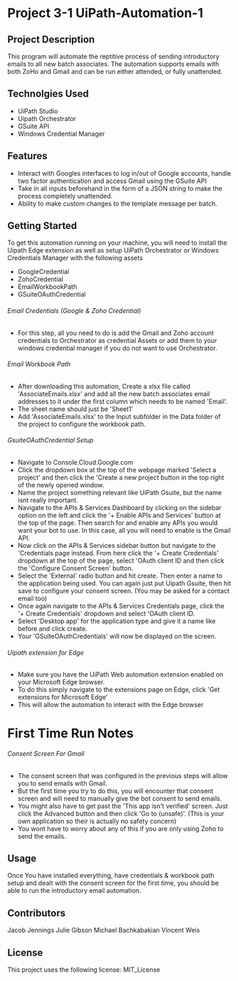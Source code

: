 # Project 3-1 UiPath-Automation-1

## Project Description
This program will automate the reptitive process of sending introductory emails to all new batch associates. The automation supports emails with both ZoHo and Gmail and can be run either attended, or fully unattended.

## Technolgies Used
* UiPath Studio
* Uipath Orchestrator
* GSuite API
* Windows Credential Manager

## Features
* Interact with Googles interfaces to log in/out of Google accounts, handle two factor authentication and access Gmail using the GSuite API
* Take in all inputs beforehand in the form of a JSON string to make the process completely unattended.
* Ability to make custom changes to the template message per batch. 

## Getting Started
To get this automation running on your machine, you will need to install the Uipath Edge extension as well as setup UiPath Orchestrator or Windows Credentials Manager with the following assets
* GoogleCredential
* ZohoCredential
* EmailWorkbookPath
* GSuiteOAuthCredential

###### Email Credentials (Google & Zoho Credential)
* For this step, all you need to do is add the Gmail and Zoho account credentials to Orchestrator as credential Assets or add them to your windows credential manager if you do not want to use Orchestrator.

###### Email Workbook Path

* After downloading this automation, Create a xlsx file called 'AssociateEmails.xlsx' and add all the new batch associates email addresses to it under the first column which needs to be named 'Email'.
* The sheet name should just be 'Sheet1' 
* Add 'AssociateEmails.xlsx' to the Input subfolder in the Data folder of the project to configure the workbook path.

###### GsuiteOAuthCredential Setup

* Navigate to Console.Cloud.Google.com
* Click the dropdown box at the top of the webpage marked 'Select a project' and then click the 'Create a new project button in the top right of the newly opened window.
* Name the project something relevant like UiPath Gsuite, but the name isnt really important.
* Navigate to the APIs & Services Dashboard by clicking on the sidebar option on the left and click the '+ Enable APIs and Services' button at the top of the page. Then search for and enable any APIs you would want your bot to use. In this case, all you will need to enable is the Gmail API.
* Now click on the APIs & Services sidebar button but navigate to the 'Credentials page instead. From here click the '+ Create Credentials' dropdown at the top of the page, select 'OAuth client ID and then click the 'Configure Consent Screen' button.
* Select the 'External' radio button and hit create. Then enter a name to the application being used. You can again just put Uipath Gsuite, then hit save to configure your consent screen. (You may be asked for a contact email too)
* Once again navigate to the APIs & Services Credentials page, click the '+ Create Credentials' dropdown and select 'OAuth client ID.
* Select 'Desktop app' for the application type and give it a name like before and click create.
* Your 'GSuiteOAuthCredentials' will now be displayed on the screen.

###### Uipath extension for Edge
* Make sure you have the UiPath Web automation extension enabled on your Microsoft Edge browser. 
* To do this simply navigate to the extensions page on Edge, click 'Get extensions for Microsoft Edge'
* This will allow the automation to interact with the Edge browser

# First Time Run Notes

###### Consent Screen For Gmail
* The consent screen that was configured in the previous steps will allow you to send emails with Gmail. 
* But the first time you try to do this, you will encounter that consent screen and will need to manually give the bot consent to send emails. 
* You might also have to get past the 'This app isn't verified' screen. Just click the Advanced button and then click 'Go to <App name>(unsafe)'. (This is your own application so their is actually no safety concern)
* You wont have to worry about any of this if you are only using Zoho to send the emails.

## Usage
Once You have installed everything, have credentials & workbook path setup and dealt with the consent screen for the first time, you should be able to run the introductory email automation.

## Contributors
Jacob Jennings
Julie Gibson
Michael Bachkabakian
Vincent Weis

## License
This project uses the following license: MIT_License
